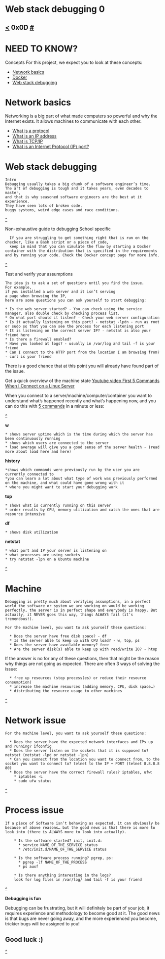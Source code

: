 # Web stack debugging 0
[<](https://github.com/TheeKingZa/alx-system_engineering-devops/tree/master/0x0C-web_server/README.md) 0x0D [#](https://github.com/TheeKingZa/alx-system_engineering-devops/tree/master)
---


# NEED TO KNOW?
Concepts
For this project, we expect you to look at these concepts:

* [Network basics](#network-basics)
* [Docker](https://www.zdnet.com/article/what-is-docker-and-why-is-it-so-darn-popular/)
* [Web stack debugging]()
  
# Network basics
Networking is a big part of what made computers so powerful and why the Internet exists. It allows machines to communicate with each other.

* [What is a protocol](https://www.techtarget.com/searchnetworking/definition/protocol)
* [What is an IP address](https://www.avast.com/c-what-is-an-ip-address)
* [What is TCP/IP](https://www.avast.com/c-what-is-tcp-ip#)
* [What is an Internet Protocol (IP) port?](https://www.lifewire.com/port-numbers-on-computer-networks-817939)


# Web stack debugging
    Intro
    Debugging usually takes a big chunk of a software engineer’s time.
    The art of debugging is tough and it takes years, even decades to master,
    and that is why seasoned software engineers are the best at it experience.
    They have seen lots of broken code,
    buggy systems, weird edge cases and race conditions.



[^](#need-to-know)

Non-exhaustive guide to debugging
School specific

      If you are struggling to get something right that is run on the checker, like a Bash script or a piece of code,
      keep in mind that you can simulate the flow by starting a Docker container with the distribution that is specified in the requirements and by running your code. Check the Docker concept page for more info.

[^](#need-to-know)

Test and verify your assumptions

    The idea is to ask a set of questions until you find the issue.
    For example,
    if you installed a web server and it isn’t serving
    a page when browsing the IP,
    here are some questions you can ask yourself to start debugging:

    * Is the web server started? - You can check using the service manager, also double check by checking process list.
    * On what port should it listen? - Check your web server configuration
    * Is it actually listening on this port? - netstat -lpdn - run as root or sudo so that you can see the process for each listening port
    * It is listening on the correct server IP? - netstat is also your friend here
    * Is there a firewall enabled?
    * Have you looked at logs? - usually in /var/log and tail -f is your friend
    * Can I connect to the HTTP port from the location I am browsing from? - curl is your friend

There is a good chance that at this point you will already have found part of the issue.

Get a quick overview of the machine state
[Youtube video First 5 Commands When I Connect on a Linux Server](https://youtu.be/1_gqlbADaAw?si=UjArygjr8pYnQ-pn)

When you connect to a server/machine/computer/container you want to understand what’s happened recently and what’s happening now, and you can do this with [5 commands](https://www.linux.com/training-tutorials/first-5-commands-when-i-connect-linux-server/) in a minute or less:


[^](#need-to-know)

**w**

    * shows server uptime which is the time during which the server has been continuously running
    * shows which users are connected to the server
    * load average will give you a good sense of the server health - (read more about load here and here)

**history**

    *shows which commands were previously run by the user you are currently connected to
    *you can learn a lot about what type of work was previously performed on the machine, and what could have gone wrong with it
    * where you might want to start your debugging work

**top**

    * shows what is currently running on this server
    * order results by CPU, memory utilization and catch the ones that are resource intensive

**df**
  
    * shows disk utilization

**netstat**
    
    * what port and IP your server is listening on
    * what processes are using sockets
    * try netstat -lpn on a Ubuntu machine

[^](#need-to-know)

# Machine
    Debugging is pretty much about verifying assumptions, in a perfect world the software or system we are working on would be working perfectly, the server is in perfect shape and everybody is happy. But actually, it NEVER goes this way, things ALWAYS fail (it’s tremendous!).

    For the machine level, you want to ask yourself these questions:

      * Does the server have free disk space? - df
      * Is the server able to keep up with CPU load? - w, top, ps
      * Does the server have available memory? free
      * Are the server disk(s) able to keep up with read/write IO? - htop
If the answer is no for any of these questions, then that might be the reason why things are not going as expected. There are often 3 ways of solving the issue:

      * free up resources (stop process(es) or reduce their resource consumption)
      * increase the machine resources (adding memory, CPU, disk space…)
      * distributing the resource usage to other machines

[^](#need-to-know)

# Network issue
    For the machine level, you want to ask yourself these questions:

      * Does the server have the expected network interfaces and IPs up and running? ifconfig
      * Does the server listen on the sockets that it is supposed to? netstat (netstat -lpd or netstat -lpn)
      * Can you connect from the location you want to connect from, to the socket you want to connect to? telnet to the IP + PORT (telnet 8.8.8.8 80)
      * Does the server have the correct firewall rules? iptables, ufw:
        * iptables -L
        * sudo ufw status

[^](#need-to-know)

# Process issue
    If a piece of Software isn’t behaving as expected, it can obviously be because of above reasons… but the good news is that there is more to look into (there is ALWAYS more to look into actually).

        * Is the software started? init, init.d:
          * service NAME_OF_THE_SERVICE status
          * /etc/init.d/NAME_OF_THE_SERVICE status
        
        * Is the software process running? pgrep, ps:
          * pgrep -lf NAME_OF_THE_PROCESS
          * ps auxf
        
        * Is there anything interesting in the logs?
        look for log files in /var/log/ and tail -f is your friend

[^](#need-to-know)

**Debugging is fun**

Debugging can be frustrating, but it will definitely be part of your job, it requires experience and methodology to become good at it. The good news is that bugs are never going away, and the more experienced you become, trickier bugs will be assigned to you! 

Good luck :)
---

[^](#web-stack-debugging-0)
